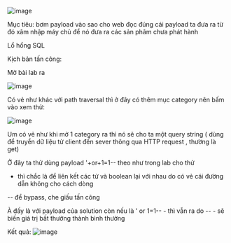 ![image](https://github.com/user-attachments/assets/d2532f95-9833-4c51-89d7-5a8f99ecd9b3)

Mục tiêu: bơm payload vào sao cho web đọc đúng cái payload ta đưa ra từ đó xâm nhập máy chủ để nó đưa ra các sản phâm chưa phát hành

Lổ hổng SQL 

Kịch bản tấn công:

Mở bài lab ra 

![image](https://github.com/user-attachments/assets/ffe9e739-05de-4359-b213-d67c6b25ee8e)

Có vẻ như khác với path traversal thì ở đây có thêm mục category nên bấm vào xem thử:

![image](https://github.com/user-attachments/assets/3703a7a0-38cc-4668-a784-16997c416f8a)

Um có vẻ như khi mở 1 category ra thì nó sẽ cho ta một query string ( dùng để truyền dữ liệu từ client đến sever thông qua HTTP request , thường là get)

Ở đây ta thử dùng payload '+or+1=1-- theo như trong lab cho thử 

+ thì chắc là để liên kết các từ và boolean lại với nhau do có vẻ cái đường dẫn không cho cách dòng

-- để bypass, che giấu tấn công 

À đấy là với payload của solution còn nếu là ' or 1=1-- - thì vẫn ra do -- - sẽ biến giá trị bất thường thành bình thường

Kết quả: 
![image](https://github.com/user-attachments/assets/ba36516e-72cc-4e7a-8140-f3a3e4b05b1d)

